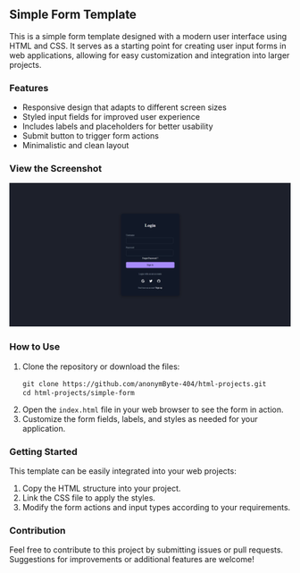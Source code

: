 <h2>Simple Form Template</h2>

<p>This is a simple form template designed with a modern user interface using HTML and CSS. It serves as a starting point for creating user input forms in web applications, allowing for easy customization and integration into larger projects.</p>

<h3>Features</h3>
<ul>
    <li>Responsive design that adapts to different screen sizes</li>
    <li>Styled input fields for improved user experience</li>
    <li>Includes labels and placeholders for better usability</li>
    <li>Submit button to trigger form actions</li>
    <li>Minimalistic and clean layout</li>
</ul>

<h3>View the Screenshot</h3>
<p align="center">
    <img src="../../../_screenshots/simple-form.png" alt="Simple Form Screenshot" />
</p>

<h3>How to Use</h3>
<ol>
    <li>Clone the repository or download the files:</li>
    <pre><code>git clone https://github.com/anonymByte-404/html-projects.git
cd html-projects/simple-form</code></pre>
    <li>Open the <code>index.html</code> file in your web browser to see the form in action.</li>
    <li>Customize the form fields, labels, and styles as needed for your application.</li>
</ol>

<h3>Getting Started</h3>
<p>This template can be easily integrated into your web projects:</p>
<ol>
    <li>Copy the HTML structure into your project.</li>
    <li>Link the CSS file to apply the styles.</li>
    <li>Modify the form actions and input types according to your requirements.</li>
</ol>

<h3>Contribution</h3>
<p>Feel free to contribute to this project by submitting issues or pull requests. Suggestions for improvements or additional features are welcome!</p>
